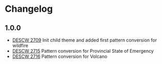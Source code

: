 # Changelog

## 1.0.0 

-  [DESCW 2709](https://citz-gdx.atlassian.net/browse/DESCW-2079) Init child theme and added first pattern conversion for wildfire
-  [DESCW 2715](https://citz-gdx.atlassian.net/browse/DESCW-2715) Pattern conversion for Provincial State of Emergency
-  [DESCW 2716](https://citz-gdx.atlassian.net/browse/DESCW-2716) Pattern conversion for Volcano
